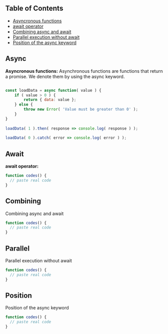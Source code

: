 ## Table of Contents

- [Asyncronous functions](#async)
- [await operator](#await)
- [Combining async and await](#combining)
- [Parallel execution without await](#parallel)
- [Position of the async keyword](#position)

## Async

**Asyncronous functions:**
Asynchronous functions are functions that return a promise. We denote them by using the async keyword.

```javascript

const loadData = async function( value ) {
    if ( value > 0 ) {
        return { data: value };
    } else {
        throw new Error( 'Value must be greater than 0' );
    }
}
 
loadData( 1 ).then( response => console.log( response ) );
 
loadData( 0 ).catch( error => console.log( error ) );
```

## Await

**await operator:**
```js
function codes() {
  // paste real code
}
```

## Combining

Combining async and await

```js
function codes() {
  // paste real code
}
```

## Parallel

Parallel execution without await

```js
function codes() {
  // paste real code
}
```

## Position

Position of the async keyword

```js
function codes() {
  // paste real code
}
```
